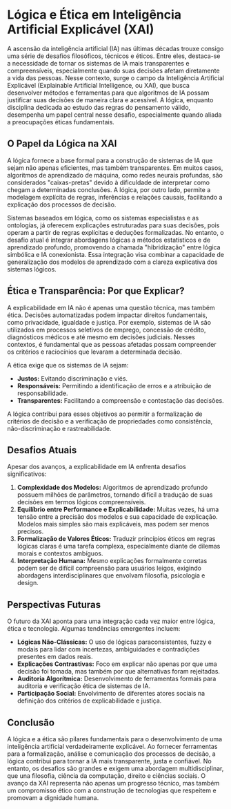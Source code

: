 # Lógica e Ética em Inteligência Artificial Explicável (XAI)

A ascensão da inteligência artificial (IA) nas últimas décadas trouxe consigo uma série de desafios filosóficos, técnicos e éticos. Entre eles, destaca-se a necessidade de tornar os sistemas de IA mais transparentes e compreensíveis, especialmente quando suas decisões afetam diretamente a vida das pessoas. Nesse contexto, surge o campo da Inteligência Artificial Explicável (Explainable Artificial Intelligence, ou XAI), que busca desenvolver métodos e ferramentas para que algoritmos de IA possam justificar suas decisões de maneira clara e acessível. A lógica, enquanto disciplina dedicada ao estudo das regras do pensamento válido, desempenha um papel central nesse desafio, especialmente quando aliada a preocupações éticas fundamentais.

## O Papel da Lógica na XAI

A lógica fornece a base formal para a construção de sistemas de IA que sejam não apenas eficientes, mas também transparentes. Em muitos casos, algoritmos de aprendizado de máquina, como redes neurais profundas, são considerados "caixas-pretas" devido à dificuldade de interpretar como chegam a determinadas conclusões. A lógica, por outro lado, permite a modelagem explícita de regras, inferências e relações causais, facilitando a explicação dos processos de decisão.

Sistemas baseados em lógica, como os sistemas especialistas e as ontologias, já oferecem explicações estruturadas para suas decisões, pois operam a partir de regras explícitas e deduções formalizadas. No entanto, o desafio atual é integrar abordagens lógicas a métodos estatísticos e de aprendizado profundo, promovendo a chamada "hibridização" entre lógica simbólica e IA conexionista. Essa integração visa combinar a capacidade de generalização dos modelos de aprendizado com a clareza explicativa dos sistemas lógicos.

## Ética e Transparência: Por que Explicar?

A explicabilidade em IA não é apenas uma questão técnica, mas também ética. Decisões automatizadas podem impactar direitos fundamentais, como privacidade, igualdade e justiça. Por exemplo, sistemas de IA são utilizados em processos seletivos de emprego, concessão de crédito, diagnósticos médicos e até mesmo em decisões judiciais. Nesses contextos, é fundamental que as pessoas afetadas possam compreender os critérios e raciocínios que levaram a determinada decisão.

A ética exige que os sistemas de IA sejam:

- **Justos:** Evitando discriminação e viés.
- **Responsáveis:** Permitindo a identificação de erros e a atribuição de responsabilidade.
- **Transparentes:** Facilitando a compreensão e contestação das decisões.

A lógica contribui para esses objetivos ao permitir a formalização de critérios de decisão e a verificação de propriedades como consistência, não-discriminação e rastreabilidade.

## Desafios Atuais

Apesar dos avanços, a explicabilidade em IA enfrenta desafios significativos:

1. **Complexidade dos Modelos:** Algoritmos de aprendizado profundo possuem milhões de parâmetros, tornando difícil a tradução de suas decisões em termos lógicos compreensíveis.
2. **Equilíbrio entre Performance e Explicabilidade:** Muitas vezes, há uma tensão entre a precisão dos modelos e sua capacidade de explicação. Modelos mais simples são mais explicáveis, mas podem ser menos precisos.
3. **Formalização de Valores Éticos:** Traduzir princípios éticos em regras lógicas claras é uma tarefa complexa, especialmente diante de dilemas morais e contextos ambíguos.
4. **Interpretação Humana:** Mesmo explicações formalmente corretas podem ser de difícil compreensão para usuários leigos, exigindo abordagens interdisciplinares que envolvam filosofia, psicologia e design.

## Perspectivas Futuras

O futuro da XAI aponta para uma integração cada vez maior entre lógica, ética e tecnologia. Algumas tendências emergentes incluem:

- **Lógicas Não-Clássicas:** O uso de lógicas paraconsistentes, fuzzy e modais para lidar com incertezas, ambiguidades e contradições presentes em dados reais.
- **Explicações Contrastivas:** Foco em explicar não apenas por que uma decisão foi tomada, mas também por que alternativas foram rejeitadas.
- **Auditoria Algorítmica:** Desenvolvimento de ferramentas formais para auditoria e verificação ética de sistemas de IA.
- **Participação Social:** Envolvimento de diferentes atores sociais na definição dos critérios de explicabilidade e justiça.

## Conclusão

A lógica e a ética são pilares fundamentais para o desenvolvimento de uma inteligência artificial verdadeiramente explicável. Ao fornecer ferramentas para a formalização, análise e comunicação dos processos de decisão, a lógica contribui para tornar a IA mais transparente, justa e confiável. No entanto, os desafios são grandes e exigem uma abordagem multidisciplinar, que una filosofia, ciência da computação, direito e ciências sociais. O avanço da XAI representa não apenas um progresso técnico, mas também um compromisso ético com a construção de tecnologias que respeitem e promovam a dignidade humana.